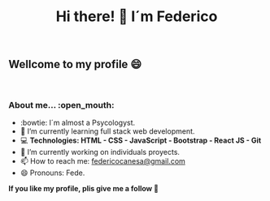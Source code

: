 <h1 align="center"> Hi there! 👋 I´m  Federico </h1></br>

<h2>Wellcome to my profile 😄 </h2></br>
<h3> About me... :open_mouth: </h3>

- :bowtie: I´m almost a Psycologyst.
- 🌱 I’m currently learning full stack web development.
- :computer: **Technologies: HTML - CSS - JavaScript - Bootstrap - React JS - Git**
- 🔭 I’m currently working on individuals proyects. 
- 📫 How to reach me: federicocanesa@gmail.com
- 😄 Pronouns: Fede.


**If you like my profile, plis give me a follow :wave:**
